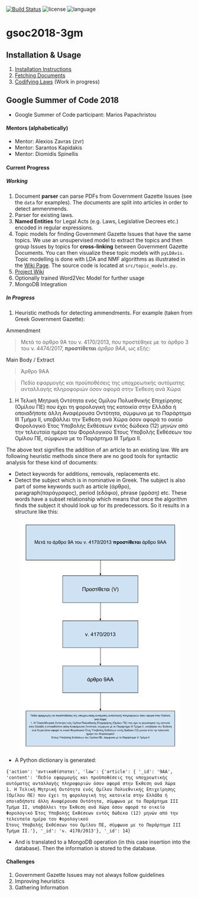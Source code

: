 [![Build Status](https://travis-ci.org/papachristoumarios/gsoc2018-3gm.svg?branch=master)](https://travis-ci.org/papachristoumarios/gsoc2018-3gm)
![license](https://img.shields.io/badge/license-GPL--3.0--or--later-orange.svg)
![language](https://img.shields.io/badge/python-3.x-green.svg)



# gsoc2018-3gm

## Installation & Usage

1. [Installation Instructions](https://github.com/eellak/gsoc2018-3gm/wiki/Installation)
2. [Fetching Documents](https://github.com/eellak/gsoc2018-3gm/wiki/Fetching-Documents)
3. [Codifying Laws](https://github.com/eellak/gsoc2018-3gm/wiki/Codifier) (Work in progress) 



## Google Summer of Code 2018

 * Google Summer of Code participant: Marios Papachristou

#### Mentors (alphabetically)

* Mentor: Alexios Zavras (zvr)
* Mentor: Sarantos Kapidakis
* Mentor: Diomidis Spinellis

#### Current Progress

##### Working

1. Document **parser** can parse PDFs from Government Gazette Issues (see the  `data` for examples). The documents are split into articles in order to detect ammenmends.
2. Parser for existing laws.
3. **Named Entities** for Legal Acts (e.g. Laws, Legislative Decrees etc.) encoded in regular expressions.
4. Topic models for finding Government Gazette Issues that have the same topics. We use an unsupervised model to extract the topics and then group Issues by topics for **cross-linking** between Government Gazette Documents. You can then visualize these topic models with `pyLDAvis`. Topic modelling is done with LDA and NMF algorithms as illustrated in the [Wiki Page](https://github.com/eellak/gsoc2018-3gm/wiki/Topic-Modelling). The source code is located at `src/topic_models.py`.
5. [Project Wiki](https://github.com/eellak/gsoc2018-3gm/wiki)
6. Optionally trained Word2Vec Model for further usage
7. MongoDB Integration

##### In Progress

1. Heuristic methods for detecting ammendments. For example (taken from Greek Government Gazette):

Ammendment

> Μετά το άρθρο 9Α του ν. 4170/2013, που προστέθηκε με το άρθρο 3 του ν. 4474/2017, **προστίθεται** _άρθρο 9ΑΑ_, ως εξής:

Main Body / Extract

> Άρθρο 9ΑΑ

> Πεδίο εφαρμογής και προϋποθέσεις της υποχρεωτικής αυτόματης ανταλλαγής πληροφοριών όσον αφορά στην Έκθεση ανά Χώρα
1. Η Τελική Μητρική Οντότητα ενός Ομίλου Πολυεθνικής Επιχείρησης (Ομίλου ΠΕ) που έχει τη φορολογική της κατοικία στην Ελλάδα ή οποιαδήποτε άλλη Αναφέρουσα Οντότητα, σύμφωνα με το Παράρτημα ΙΙΙ Τμήμα ΙΙ, υποβάλλει την Έκθεση ανά Χώρα όσον αφορά το οικείο Φορολογικό Έτος Υποβολής Εκθέσεων εντός δώδεκα (12) μηνών από την τελευταία ημέρα του Φορολογικού
Έτους Υποβολής Εκθέσεων του Ομίλου ΠΕ, σύμφωνα με το Παράρτημα ΙΙΙ Τμήμα ΙΙ.

The above text signifies the addition of an article to an existing law. We are following heuristic methods since there are no good tools for syntactic analysis for these kind of documents:

* Detect keywords for additions, removals, replacements etc.
* Detect the subject which is in nominative in Greek. The subject is also part of some keywords such as article (άρθρο), paragraph(παράγραφος), period (εδάφιο), phrase (φράση) etc. These words have a subset relationship which means that once the algorithm finds the subject it should look up for its predecessors. So it results in a structure like this:

<p align="center">
  <img src="/docs/syntax.png"/>
</p>      

* A Python dictionary is generated:

```
{'action': 'αντικαθίσταται', 'law': {'article': { '_id': '9AA', 'content': 'Πεδίο εφαρμογής και προϋποθέσεις της υποχρεωτικής αυτόματης ανταλλαγής πληροφοριών όσον αφορά στην Έκθεση ανά Χώρα
1. Η Τελική Μητρική Οντότητα ενός Ομίλου Πολυεθνικής Επιχείρησης (Ομίλου ΠΕ) που έχει τη φορολογική της κατοικία στην Ελλάδα ή οποιαδήποτε άλλη Αναφέρουσα Οντότητα, σύμφωνα με το Παράρτημα ΙΙΙ Τμήμα ΙΙ, υποβάλλει την Έκθεση ανά Χώρα όσον αφορά το οικείο Φορολογικό Έτος Υποβολής Εκθέσεων εντός δώδεκα (12) μηνών από την τελευταία ημέρα του Φορολογικού
Έτους Υποβολής Εκθέσεων του Ομίλου ΠΕ, σύμφωνα με το Παράρτημα ΙΙΙ Τμήμα ΙΙ.'}, '_id': 'ν. 4170/2013'}, '_id': 14}
```
* And is translated to a MongoDB operation (in this case insertion into the database). Then the information is stored to the database.

#### Challenges

1. Government Gazette Issues may not always follow guidelines
2. Improving heuristics
3. Gathering Information




